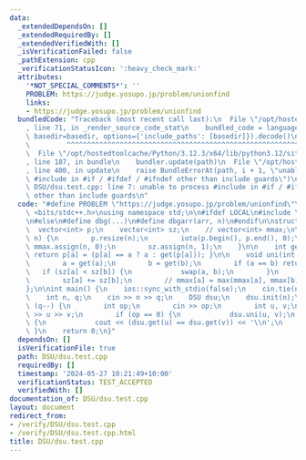 ```yaml
---
data:
  _extendedDependsOn: []
  _extendedRequiredBy: []
  _extendedVerifiedWith: []
  _isVerificationFailed: false
  _pathExtension: cpp
  _verificationStatusIcon: ':heavy_check_mark:'
  attributes:
    '*NOT_SPECIAL_COMMENTS*': ''
    PROBLEM: https://judge.yosupo.jp/problem/unionfind
    links:
    - https://judge.yosupo.jp/problem/unionfind
  bundledCode: "Traceback (most recent call last):\n  File \"/opt/hostedtoolcache/Python/3.12.3/x64/lib/python3.12/site-packages/onlinejudge_verify/documentation/build.py\"\
    , line 71, in _render_source_code_stat\n    bundled_code = language.bundle(stat.path,\
    \ basedir=basedir, options={'include_paths': [basedir]}).decode()\n          \
    \         ^^^^^^^^^^^^^^^^^^^^^^^^^^^^^^^^^^^^^^^^^^^^^^^^^^^^^^^^^^^^^^^^^^^^^^^^^^^^^^^^^\n\
    \  File \"/opt/hostedtoolcache/Python/3.12.3/x64/lib/python3.12/site-packages/onlinejudge_verify/languages/cplusplus.py\"\
    , line 187, in bundle\n    bundler.update(path)\n  File \"/opt/hostedtoolcache/Python/3.12.3/x64/lib/python3.12/site-packages/onlinejudge_verify/languages/cplusplus_bundle.py\"\
    , line 400, in update\n    raise BundleErrorAt(path, i + 1, \"unable to process\
    \ #include in #if / #ifdef / #ifndef other than include guards\")\nonlinejudge_verify.languages.cplusplus_bundle.BundleErrorAt:\
    \ DSU/dsu.test.cpp: line 7: unable to process #include in #if / #ifdef / #ifndef\
    \ other than include guards\n"
  code: "#define PROBLEM \"https://judge.yosupo.jp/problem/unionfind\"\n\n#include\
    \ <bits/stdc++.h>\nusing namespace std;\n\n#ifdef LOCAL\n#include \"/home/mm/cf/dbg.h\"\
    \n#else\n#define dbg(...)\n#define dbgarr(arr, n)\n#endif\n\nstruct DSU {\n  \
    \  vector<int> p;\n    vector<int> sz;\n    // vector<int> mmax;\n\n    void init(int\
    \ n) {\n        p.resize(n);\n        iota(p.begin(), p.end(), 0);\n        //\
    \ mmax.assign(n, 0);\n        sz.assign(n, 1);\n    }\n\n    int get(int a) {\
    \ return p[a] = (p[a] == a ? a : get(p[a])); }\n\n    void uni(int a, int b) {\n\
    \        a = get(a);\n        b = get(b);\n        if (a == b) return;\n     \
    \   if (sz[a] < sz[b]) {\n            swap(a, b);\n        }\n        p[b] = a;\n\
    \        sz[a] += sz[b];\n        // mmax[a] = max(mmax[a], mmax[b]);\n    }\n\
    };\n\nint main() {\n    ios::sync_with_stdio(false);\n    cin.tie(nullptr);\n\
    \    int n, q;\n    cin >> n >> q;\n    DSU dsu;\n    dsu.init(n);\n    while\
    \ (q--) {\n        int op;\n        cin >> op;\n        int u, v;\n        cin\
    \ >> u >> v;\n        if (op == 0) {\n            dsu.uni(u, v);\n        } else\
    \ {\n            cout << (dsu.get(u) == dsu.get(v)) << '\\n';\n        }\n   \
    \ }\n    return 0;\n}"
  dependsOn: []
  isVerificationFile: true
  path: DSU/dsu.test.cpp
  requiredBy: []
  timestamp: '2024-05-27 10:21:49+10:00'
  verificationStatus: TEST_ACCEPTED
  verifiedWith: []
documentation_of: DSU/dsu.test.cpp
layout: document
redirect_from:
- /verify/DSU/dsu.test.cpp
- /verify/DSU/dsu.test.cpp.html
title: DSU/dsu.test.cpp
---
```


